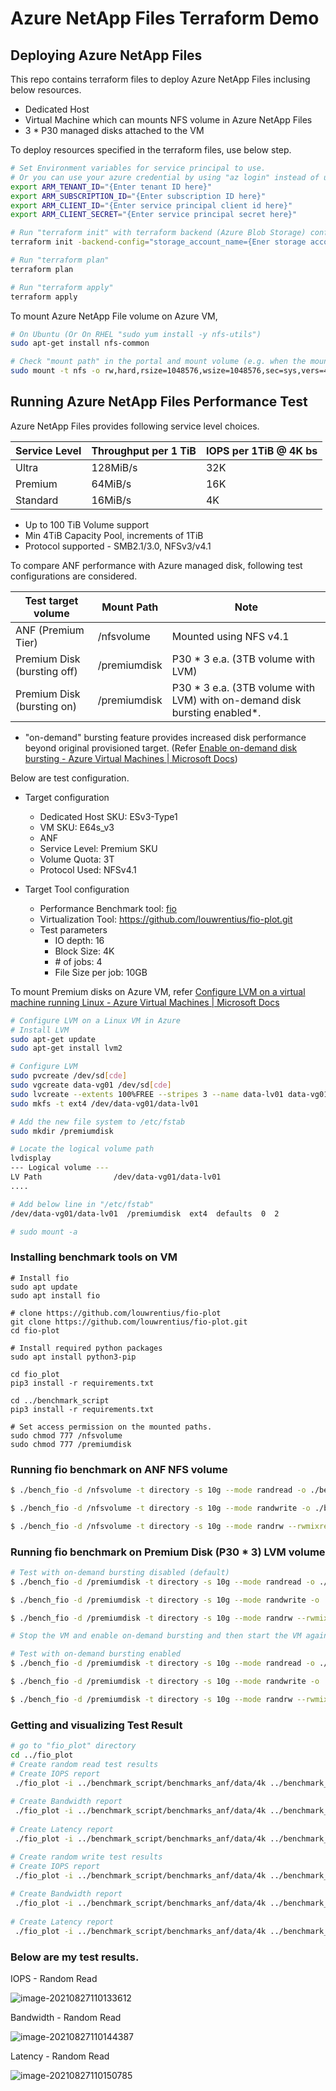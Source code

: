# Azure NetApp Files Terraform Demo



## Deploying Azure NetApp Files

This repo contains terraform files to deploy Azure NetApp Files inclusing below resources.

- Dedicated Host 
- Virtual Machine which can mounts NFS volume in Azure NetApp Files 
- 3 * P30 managed disks attached to the VM

To deploy resources specified in the terraform files, use below step.

```bash
# Set Environment variables for service principal to use. 
# Or you can use your azure credential by using "az login" instead of using service principal
export ARM_TENANT_ID="{Enter tenant ID here}"
export ARM_SUBSCRIPTION_ID="{Enter subscription ID here}"
export ARM_CLIENT_ID="{Enter service principal client id here}"
export ARM_CLIENT_SECRET="{Enter service principal secret here}"

# Run "terraform init" with terraform backend (Azure Blob Storage) configuration 
terraform init -backend-config="storage_account_name={Ener storage account name here}" -backend-config="container_name={Enter container name here}" -backend-config="Enter storage account key here" -backend-config="key={Enter blob name here}"

# Run "terraform plan"
terraform plan

# Run "terraform apply"
terraform apply
```

To mount Azure NetApp File volume on Azure VM, 

```bash
# On Ubuntu (Or On RHEL "sudo yum install -y nfs-utils")
sudo apt-get install nfs-common

# Check "mount path" in the portal and mount volume (e.g. when the mount path is "10.10.2.4:/mynfsvolumea")
sudo mount -t nfs -o rw,hard,rsize=1048576,wsize=1048576,sec=sys,vers=4.1,tcp 10.10.2.4:/mynfsvolume nfsvolume  

```







## Running Azure NetApp Files Performance Test

Azure NetApp Files provides following service level choices.

| **Service Level** | **Throughput per 1 TiB** | **IOPS per 1TiB @ 4K bs** |
| ----------------- | ------------------------ | ------------------------- |
| Ultra             | 128MiB/s                 | 32K                       |
| Premium           | 64MiB/s                  | 16K                       |
| Standard          | 16MiB/s                  | 4K                        |

* Up to 100 TiB Volume support
* Min 4TiB Capacity Pool, increments of 1TiB
* Protocol supported - SMB2.1/3.0, NFSv3/v4.1

To compare ANF performance with Azure managed disk, following test configurations are considered.

| **Test target volume**       | **Mount Path** | **Note**                                                     |
| ---------------------------- | -------------- | ------------------------------------------------------------ |
| ANF  (Premium Tier)          | /nfsvolume     | Mounted  using NFS v4.1                                      |
| Premium  Disk (bursting off) | /premiumdisk   | P30  * 3 e.a. (3TB volume with LVM)                          |
| Premium  Disk (bursting on)  | /premiumdisk   | P30  * 3 e.a. (3TB volume with LVM) with on-demand disk bursting enabled*. |

* "on-demand" bursting feature provides increased disk performance beyond original provisioned target. (Refer [Enable on-demand disk bursting - Azure Virtual Machines | Microsoft Docs](https://docs.microsoft.com/en-us/azure/virtual-machines/disks-enable-bursting?tabs=azure-powershell))

Below are test configuration.

- Target configuration
  - Dedicated Host SKU: ESv3-Type1
  - VM SKU: E64s_v3
  - ANF 
  - Service Level: Premium SKU
  - Volume Quota: 3T
  - Protocol Used: NFSv4.1

- Target Tool configuration
  - Performance Benchmark tool: [fio](https://fio.readthedocs.io/en/latest/fio_doc.html)
  - Virtualization Tool: https://github.com/louwrentius/fio-plot.git
  - Test parameters
    - IO depth: 16
    - Block Size: 4K
    - \# of jobs: 4
    - File Size per job: 10GB

To mount Premium disks on Azure VM, refer [Configure LVM on a virtual machine running Linux - Azure Virtual Machines | Microsoft Docs](https://docs.microsoft.com/en-us/previous-versions/azure/virtual-machines/linux/configure-lvm)

```bash
# Configure LVM on a Linux VM in Azure
# Install LVM
sudo apt-get update
sudo apt-get install lvm2

# Configure LVM
sudo pvcreate /dev/sd[cde]
sudo vgcreate data-vg01 /dev/sd[cde]
sudo lvcreate --extents 100%FREE --stripes 3 --name data-lv01 data-vg01
sudo mkfs -t ext4 /dev/data-vg01/data-lv01

# Add the new file system to /etc/fstab
sudo mkdir /premiumdisk

# Locate the logical volume path
lvdisplay
--- Logical volume ---
LV Path                /dev/data-vg01/data-lv01
....

# Add below line in "/etc/fstab"
/dev/data-vg01/data-lv01  /premiumdisk  ext4  defaults  0  2

# sudo mount -a

```



### Installing benchmark tools on VM

```
# Install fio
sudo apt update
sudo apt install fio

# clone https://github.com/louwrentius/fio-plot 
git clone https://github.com/louwrentius/fio-plot.git
cd fio-plot

# Install required python packages
sudo apt install python3-pip

cd fio_plot
pip3 install -r requirements.txt

cd ../benchmark_script
pip3 install -r requirements.txt

# Set access permission on the mounted paths.
sudo chmod 777 /nfsvolume  
sudo chmod 777 /premiumdisk
```



### Running fio benchmark on ANF  NFS volume

```bash
$ ./bench_fio -d /nfsvolume -t directory -s 10g --mode randread -o ./benchmarks_anf --iodepth 16 --numjobs 4 --block-size 4k --extra-opts fallocate=none

$ ./bench_fio -d /nfsvolume -t directory -s 10g --mode randwrite -o ./benchmarks_anf --iodepth 16 --numjobs 4 --block-size 4k --extra-opts fallocate=none

$ ./bench_fio -d /nfsvolume -t directory -s 10g --mode randrw --rwmixread 50 -o ./benchmarks_anf --iodepth 16 --numjobs 4 --block-size 4k --extra-opts fallocate=none

```



### Running fio benchmark on  Premium Disk (P30 * 3) LVM volume

```bash
# Test with on-demand bursting disabled (default)
$ ./bench_fio -d /premiumdisk -t directory -s 10g --mode randread -o ./benchmarks_pd --iodepth 16 --numjobs 4 --block-size 4k --extra-opts fallocate=none

$ ./bench_fio -d /premiumdisk -t directory -s 10g --mode randwrite -o ./benchmarks_pd --iodepth 16 --numjobs 4 --block-size 4k --extra-opts fallocate=none

$ ./bench_fio -d /premiumdisk -t directory -s 10g --mode randrw --rwmixread 50 -o ./benchmarks_pd --iodepth 16 --numjobs 4 --block-size 4k --extra-opts fallocate=none

# Stop the VM and enable on-demand bursting and then start the VM again

# Test with on-demand bursting enabled
$ ./bench_fio -d /premiumdisk -t directory -s 10g --mode randread -o ./benchmarks_pd_bursting --iodepth 16 --numjobs 4 --block-size 4k --extra-opts fallocate=none

$ ./bench_fio -d /premiumdisk -t directory -s 10g --mode randwrite -o ./benchmarks_pd_bursting --iodepth 16 --numjobs 4 --block-size 4k --extra-opts fallocate=none

$ ./bench_fio -d /premiumdisk -t directory -s 10g --mode randrw --rwmixread 50 -o ./benchmarks_pd_bursting --iodepth 16 --numjobs 4 --block-size 4k --extra-opts fallocate=none


```



### Getting and visualizing Test Result 

```bash
# go to "fio_plot" directory
cd ../fio_plot
# Create random read test results
# Create IOPS report 
 ./fio_plot -i ../benchmark_script/benchmarks_anf/data/4k ../benchmark_script/benchmarks_pd/data/4k ../benchmark_script/benchmarks_pd_bursting/data/4k -T "IOPS-randread-16iodepth" -g -t iops -r randread -d 16 -n 4 --xlabel-parent 2
 
# Create Bandwidth report 
 ./fio_plot -i ../benchmark_script/benchmarks_anf/data/4k ../benchmark_script/benchmarks_pd/data/4k ../benchmark_script/benchmarks_pd_bursting/data/4k -T "Bandwidth-randread-16iodepth" -g -t bw -r randread -d 16 -n 4 --xlabel-parent 2
 
# Create Latency report 
 ./fio_plot -i ../benchmark_script/benchmarks_anf/data/4k ../benchmark_script/benchmarks_pd/data/4k ../benchmark_script/benchmarks_pd_bursting/data/4k -T "Latency-randread-16iodepth" -g -t lat -r randread -d 16 -n 4 --xlabel-parent 2

# Create random write test results
# Create IOPS report 
 ./fio_plot -i ../benchmark_script/benchmarks_anf/data/4k ../benchmark_script/benchmarks_pd/data/4k ../benchmark_script/benchmarks_pd_bursting/data/4k -T "IOPS-randwrite-16iodepth" -g -t iops -r randwrite -d 16 -n 4 --xlabel-parent 2
 
# Create Bandwidth report 
 ./fio_plot -i ../benchmark_script/benchmarks_anf/data/4k ../benchmark_script/benchmarks_pd/data/4k ../benchmark_script/benchmarks_pd_bursting/data/4k -T "Bandwidth-randwrite-16iodepth" -g -t bw -r randwrite -d 16 -n 4 --xlabel-parent 2
 
# Create Latency report 
 ./fio_plot -i ../benchmark_script/benchmarks_anf/data/4k ../benchmark_script/benchmarks_pd/data/4k ../benchmark_script/benchmarks_pd_bursting/data/4k -T "Latency-randwrite-16iodepth" -g -t lat -r randwrite -d 16 -n 4 --xlabel-parent 2

```



### Below are my test results. 

IOPS - Random Read

![image-20210827110133612](README.assets/image-20210827110133612.png)

Bandwidth - Random Read

![image-20210827110144387](README.assets/image-20210827110144387.png)

Latency - Random Read

![image-20210827110150785](README.assets/image-20210827110150785.png)

